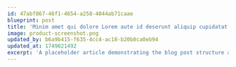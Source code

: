 ```yaml
---
id: 47abf867-46f1-4654-a258-4044ab71caae
blueprint: post
title: 'Minim amet qui dolore Lorem aute id deserunt aliquip cupidatat nostrud.'
image: product-screenshot.png
updated_by: b6a9b415-f635-4cc4-ac18-b20b8ca0eb94
updated_at: 1749821492
excerpt: 'A placeholder article demonstrating the blog post structure and content organization in our CMS system.'
---
```

